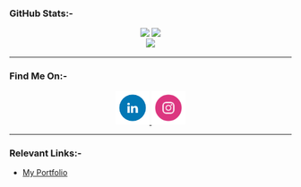 ### GitHub Stats:-

<p align="centre">
 
 <div align = "center">
  
  <a href="https://github.com/gaurav7916">
  <img width="45%" src="https://github-readme-stats.vercel.app/api?username=gaurav7916&show_icons=true&theme=nightowl&count_private=true" /></a>

  <a href="https://github.com/gaurav7916">
  <img width="45%" src="https://github-readme-streak-stats.herokuapp.com/?user=gaurav7916&theme=nightowl" /></a>
  
  </div>

 <div align = "center">
  <a href ="https://github.com/gaurav7916">
  <img width="45%" src="https://github-readme-stats.vercel.app/api/top-langs/?username=gaurav7916&hide=Shell,Mustache,C,Dockerfile,Html,Css&theme=radical&layout=compact"/></a>
  </div>

</p>

---

### Find Me On:-
<p align="center">
 <a href="https://www.linkedin.com/in/gaurav-gupta-00647b167">
   <img src="https://github.com/aritraroy/social-icons/blob/master/linkedin-icon.png?raw=true" width="60">
 </a>
 <a href="https://www.instagram.com/gaurav_gupta9/">
   <img src="https://github.com/aritraroy/social-icons/blob/master/instagram-icon.png?raw=true" width="60">
 </a>
</p>

---

### Relevant Links:-

* [My Portfolio](https://gaurav7916.github.io)
